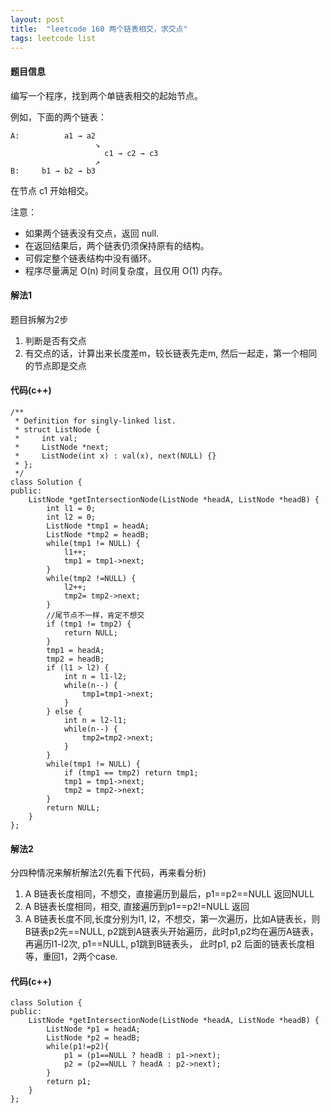```yaml
---
layout: post
title:  "leetcode 160 两个链表相交，求交点"
tags: leetcode list 
---
```


#### 题目信息
编写一个程序，找到两个单链表相交的起始节点。

例如，下面的两个链表：

```
A:          a1 → a2
                   ↘
                     c1 → c2 → c3
                   ↗            
B:     b1 → b2 → b3

```
在节点 c1 开始相交。

 

注意：

* 如果两个链表没有交点，返回 null.
* 在返回结果后，两个链表仍须保持原有的结构。
* 可假定整个链表结构中没有循环。
* 程序尽量满足 O(n) 时间复杂度，且仅用 O(1) 内存。

#### 解法1
题目拆解为2步
1. 判断是否有交点
2. 有交点的话，计算出来长度差m，较长链表先走m, 然后一起走，第一个相同的节点即是交点

#### 代码(c++)

```
/**
 * Definition for singly-linked list.
 * struct ListNode {
 *     int val;
 *     ListNode *next;
 *     ListNode(int x) : val(x), next(NULL) {}
 * };
 */
class Solution {
public:
    ListNode *getIntersectionNode(ListNode *headA, ListNode *headB) {
        int l1 = 0;
        int l2 = 0;
        ListNode *tmp1 = headA;
        ListNode *tmp2 = headB;
        while(tmp1 != NULL) {
            l1++;
            tmp1 = tmp1->next;
        }
        while(tmp2 !=NULL) {
            l2++;
            tmp2= tmp2->next;
        }
        //尾节点不一样，肯定不想交
        if (tmp1 != tmp2) {
            return NULL;
        }
        tmp1 = headA;
        tmp2 = headB;
        if (l1 > l2) {
            int n = l1-l2;
            while(n--) {
                tmp1=tmp1->next;
            }         
        } else {
            int n = l2-l1;
            while(n--) {
                tmp2=tmp2->next;
            }
        }
        while(tmp1 != NULL) {
            if (tmp1 == tmp2) return tmp1;
            tmp1 = tmp1->next;
            tmp2 = tmp2->next;
        }
        return NULL;
    }
};

```
#### 解法2
分四种情况来解析解法2(先看下代码，再来看分析)

1. A B链表长度相同，不想交，直接遍历到最后，p1==p2==NULL 返回NULL
2. A B链表长度相同，相交, 直接遍历到p1==p2!=NULL 返回
3. A B链表长度不同,长度分别为l1, l2，不想交，第一次遍历，比如A链表长，则B链表p2先==NULL, 
p2跳到A链表头开始遍历，此时p1,p2均在遍历A链表，再遍历l1-l2次, p1==NULL, p1跳到B链表头，
此时p1, p2 后面的链表长度相等，重回1，2两个case.

#### 代码(c++)
```
class Solution {
public:
    ListNode *getIntersectionNode(ListNode *headA, ListNode *headB) {
        ListNode *p1 = headA;
        ListNode *p2 = headB;
        while(p1!=p2){
            p1 = (p1==NULL ? headB : p1->next);
            p2 = (p2==NULL ? headA : p2->next);
        }
        return p1;
    }
};
```
